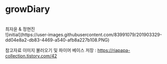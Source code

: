 # growDiary
<br>
최자윤 & 정현진 <br>
  ![initial](https://user-images.githubusercontent.com/83991079/201903329-dd04e8a2-db83-4469-a540-afb8a227b108.PNG)

참고자료
이미지 불러오기 및 파이어 베이스 저장 : https://riapapa-collection.tistory.com/42 <br>

